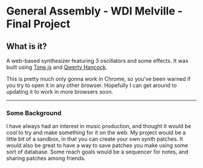 # General Assembly - WDI Melville - Final Project

## What is it?
A web-based synthesizer featuring 3 oscillators and some effects. It was built using [Tone.js](https://github.com/TONEnoTONE/Tone.js) and [Qwerty Hancock](https://github.com/stuartmemo/qwerty-hancock).

This is pretty much only gonna work in Chrome, so you've been warned if you try to open it in any other browser. Hopefully I can get around to updating it to work in more browsers soon.

------
### Some Background
I have always had an interest in music production, and thought it would be cool to try and make something for it on the web. My project would be a little bit of a sandbox, in that you can create your own synth patches. It would also be great to have a way to save patches you make using some sort of database. Some reach goals would be a sequencer for notes, and sharing patches among friends.

